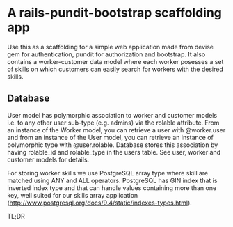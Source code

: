 A rails-pundit-bootstrap scaffolding app
========================================

Use this as a scaffolding for a simple web application made from devise gem for authentication, pundit for authorization and bootstrap. It also contains a worker-customer data model where each worker posesses a set of skills on which customers can easily search for workers with the desired skills.

Database
--------

User model has polymorphic association to worker and customer models i.e. to any other user sub-type (e.g. admins) via the rolable attribute. From an instance of the Worker model, you can retrieve a user with @worker.user and from an instance of the User model, you can retrieve an instance of polymorphic type with @user.rolable. Database stores this association by having rolable_id and rolable_type in the users table. See user, worker and customer models for details.

For storing worker skills we use PostgreSQL array type where skill are matched using ANY and ALL operators. PostgreSQL has GIN index that is inverted index type and that can handle values containing more than one key, well suited for our skills array application (http://www.postgresql.org/docs/9.4/static/indexes-types.html).

TL;DR
